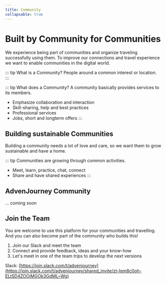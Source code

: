 ```yaml
---
title: Community
collapsable: true
---
```


# Built by Community for Communities
We experience being part of communities and organize traveling successfully using them. To improve our connections and travel experience we want to enable communities in the digital world.

::: tip What is a Community?
People around a common interest or location.
:::

::: tip What does a Community?
A community basically provides services to its members.
- Emphasize collaboration and interaction
- Skill-sharing, help and best practices
- Professional services
- Jobs, short and longterm offers
:::

## Building sustainable Communities
Building a community needs a lot of love and care, so we want them to grow sustainable and have a home.

::: tip Communities are growing through common activities.
- Meet, learn, practice, chat, connect
- Share and have shared experiences
:::

## AdvenJourney Community

... coming soon
<Team/>

## Join the Team
You are welcome to use this platform for your communities and travelling. And you can also become part of the community who builds this!

1. Join our Slack and meet the team
2. Connect and provide feedback, ideas and your know-how
3. Let's meet in one of the team trips to develop the next versions

Slack: [https://join.slack.com/t/advenjourney](https://join.slack.com/t/advenjourney/shared_invite/zt-lqm8c0oh-ELtSD4ZOOiMGOk3GdML~Wg)

